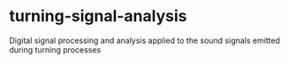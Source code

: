 # turning-signal-analysis
Digital signal processing and analysis applied to the sound signals emitted during turning processes
